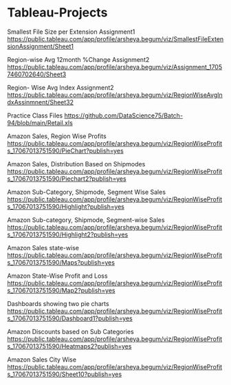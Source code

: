 # Tableau-Projects

Smallest File Size per Extension Assignment1 
https://public.tableau.com/app/profile/arsheya.begum/viz/SmallestFileExtensionAssignment/Sheet1

Region-wise Avg 12month %Change Assignment2 
https://public.tableau.com/app/profile/arsheya.begum/viz/Assignment_17057460702640/Sheet3

Region- Wise Avg Index Assignment2
https://public.tableau.com/app/profile/arsheya.begum/viz/RegionWiseAvgIndxAssinmnent/Sheet32

Practice Class Files https://github.com/DataScience75/Batch-94/blob/main/Retail.xls

Amazon Sales, Region Wise Profits 
https://public.tableau.com/app/profile/arsheya.begum/viz/RegionWiseProfits_17067013751590/PieChart?publish=yes

Amazon Sales, Distribution Based on Shipmodes 
https://public.tableau.com/app/profile/arsheya.begum/viz/RegionWiseProfits_17067013751590/Piechart2?publish=yes

Amazon Sub-Category, Shipmode, Segment Wise Sales 
https://public.tableau.com/app/profile/arsheya.begum/viz/RegionWiseProfits_17067013751590/Highlight?publish=yes

Amazon Sub-category, Shipmode, Segment-wise Sales
https://public.tableau.com/app/profile/arsheya.begum/viz/RegionWiseProfits_17067013751590/Highlight2?publish=yes

Amazon Sales state-wise 
https://public.tableau.com/app/profile/arsheya.begum/viz/RegionWiseProfits_17067013751590/Maps?publish=yes

Amazon State-Wise Profit and Loss 
https://public.tableau.com/app/profile/arsheya.begum/viz/RegionWiseProfits_17067013751590/Map2?publish=yes

Dashboards showing two pie charts https://public.tableau.com/app/profile/arsheya.begum/viz/RegionWiseProfits_17067013751590/Dashboard1?publish=yes

Amazon Discounts based on Sub Categories https://public.tableau.com/app/profile/arsheya.begum/viz/RegionWiseProfits_17067013751590/Heatmaps2?publish=yes

Amazon Sales City Wise https://public.tableau.com/app/profile/arsheya.begum/viz/RegionWiseProfits_17067013751590/Sheet10?publish=yes 


